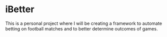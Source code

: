# iBetter 

This is a personal project where I will be creating a framework to automate betting on football matches and to better determine outcomes of games.




